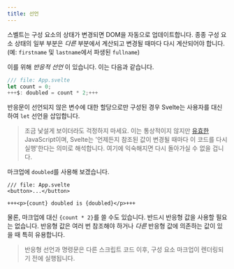 ```yaml
---
title: 선언
---
```


스벨트는 구성 요소의 상태가 변경되면 DOM을 자동으로 업데이트합니다. 종종 구성 요소 상태의 일부 부분은 _다른_ 부분에서 계산되고 변경될 때마다 다시 계산되어야 합니다.(예: `firstname` 및 `lastname`에서 파생된 `fullname`)

이를 위해 _반응적 선언_ 이 있습니다. 이는 다음과 같습니다.

```js
/// file: App.svelte
let count = 0;
+++$: doubled = count * 2;+++
```

반응문이 선언되지 않은 변수에 대한 할당으로만 구성된 경우 Svelte는 사용자를 대신하여 `let` 선언을 삽입합니다.

> 조금 낯설게 보이더라도 걱정하지 마세요. 이는 통상적이지 않지만 [유효한](https://developer.mozilla.org/en-US/docs/Web/JavaScript/Reference/Statements/label) JavaScript이며, Svelte는 '언제든지 참조된 값이 변경될 때마다 이 코드를 다시 실행'한다는 의미로 해석합니다. 여기에 익숙해지면 다시 돌아가실 수 없을 겁니다.

마크업에 `doubled`를 사용해 보겠습니다.

```svelte
/// file: App.svelte
<button>...</button>

+++<p>{count} doubled is {doubled}</p>+++
```

물론, 마크업에 대신 `{count * 2}`를 쓸 수도 있습니다. 반드시 반응형 값을 사용할 필요는 없습니다. 반응형 값은 여러 번 참조해야 하거나 _다른_ 반응형 값에 의존하는 값이 있을 때 특히 유용합니다.

> 반응형 선언과 명령문은 다른 스크립트 코드 이후, 구성 요소 마크업이 렌더링되기 전에 실행됩니다.